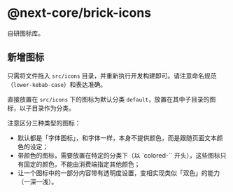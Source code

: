 # @next-core/brick-icons

自研图标库。

## 新增图标

只需将文件拖入 `src/icons` 目录，并重新执行开发构建即可。请注意命名规范（`lower-kebab-case`）和表达准确。

直接放置在 `src/icons` 下的图标为默认分类 `default`，放置在其中子目录的图标，以子目录作为分类。

注意区分三种类型的图标：

- 默认都是「字体图标」，和字体一样，本身不提供颜色，而是跟随页面文本颜色的设定；
- 带颜色的图标，需要放置在特定的分类下（以 `colored-`` 开头），这些图标只有固定的颜色，不能由消费端指定其他颜色；
- 让一个图标中的一部分内容带有透明度设置，变相实现类似「双色」的能力（一深一浅）。
